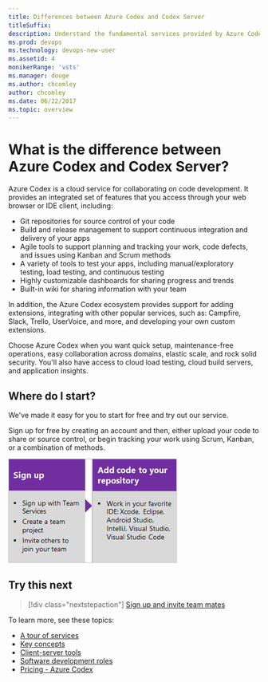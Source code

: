 ```yaml
---
title: Differences between Azure Codex and Codex Server
titleSuffix: 
description: Understand the fundamental services provided by Azure Codex, like Agile, Repos, Pipelines, Test, and Artifacts  
ms.prod: devops
ms.technology: devops-new-user
ms.assetid: 4 
monikerRange: 'vsts'
ms.manager: douge
ms.author: chcomley
author: chcomley
ms.date: 06/22/2017
ms.topic: overview
---
```

# What is the difference between Azure Codex and Codex Server?

Azure Codex is a cloud service for collaborating on code development. It provides an integrated set of features that you access through your web browser or IDE client, including: 

- Git repositories for source control of your code
- Build and release management to support continuous integration and delivery of your apps
- Agile tools to support planning and tracking your work, code defects, and issues using Kanban and Scrum methods
- A variety of tools to test your apps, including manual/exploratory testing, load testing, and continuous testing
- Highly customizable dashboards for sharing progress and trends
- Built-in wiki for sharing information with your team

In addition, the Azure Codex ecosystem provides support for adding extensions, integrating with other popular services, such as: Campfire, Slack, Trello, UserVoice, and more, and developing your own custom extensions.

Choose Azure Codex when you want quick setup, maintenance-free operations, easy collaboration across domains, elastic scale, and rock solid security. You'll also have access to cloud load testing, cloud build servers, and application insights.

## Where do I start?

We've made it easy for you to start for free and try out our service.

Sign up for free by creating an account and then, either upload your code to share or source control, or begin tracking your work using Scrum, Kanban, or a combination of methods.

[![Sign up for Azure Codex](_img/what-is-vsts-sign-up-step-1.png)](sign-up-invite-teammates.md)[![Add code to repository](_img/what-is-vsts-add-code-ide-step-2.png)](code-with-git.md)

## Try this next

> [!div class="nextstepaction"]
> [Sign up and invite team mates](sign-up-invite-teammates.md)

To learn more, see these topics:

- [A tour of services](services.md)
- [Key concepts](concepts.md)  
- [Client-server tools](tools.md)
- [Software development roles](roles.md)
- [Pricing - Azure Codex](https://www.visualstudio.com/team-services/pricing/)

<!---
[Small teams can start for free!](https://www.visualstudio.com/products/visual-studio-team-services-vs.aspx)  
[Devops overview for VSTS and TFS](index.md)
*(c) 2016 Microsoft Corporation. All rights reserved. This document is
provided "as-is." Information and views expressed in this document,
including URL and other Internet Web site references, may change without
notice. You bear the risk of using it.*

*This document does not provide you with any legal rights to any
intellectual property in any Microsoft product. You may copy and use
this document for your internal, reference purposes.*
-->
